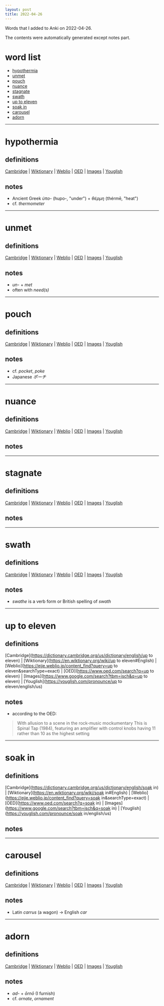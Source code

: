 ```yaml
---
layout: post
title: 2022-04-26
---
```


Words that I added to Anki on 2022-04-26.

The contents were automatically generated except notes part.
# word list
- [hypothermia](#hypothermia)
- [unmet](#unmet)
- [pouch](#pouch)
- [nuance](#nuance)
- [stagnate](#stagnate)
- [swath](#swath)
- [up to eleven](#up-to-eleven)
- [soak in](#soak-in)
- [carousel](#carousel)
- [adorn](#adorn)

---

# hypothermia
## definitions
[Cambridge](https://dictionary.cambridge.org/us/dictionary/english/hypothermia)
|
[Wiktionary](https://en.wiktionary.org/wiki/hypothermia#English)
|
[Weblio](https://ejje.weblio.jp/content_find?query=hypothermia&searchType=exact)
|
[OED](https://www.oed.com/search?q=hypothermia)
|
[Images](https://www.google.com/search?tbm=isch&q=hypothermia)
|
[Youglish](https://youglish.com/pronounce/hypothermia/english/us)

## notes
- Ancient Greek *ὑπο-* (hupo-, "under") + *θέρμη* (thérmē, "heat")
- cf. *thermometer*

---

# unmet
## definitions
[Cambridge](https://dictionary.cambridge.org/us/dictionary/english/unmet)
|
[Wiktionary](https://en.wiktionary.org/wiki/unmet#English)
|
[Weblio](https://ejje.weblio.jp/content_find?query=unmet&searchType=exact)
|
[OED](https://www.oed.com/search?q=unmet)
|
[Images](https://www.google.com/search?tbm=isch&q=unmet)
|
[Youglish](https://youglish.com/pronounce/unmet/english/us)

## notes
- *un-* + *met*
- often with *need(s)*

---

# pouch
## definitions
[Cambridge](https://dictionary.cambridge.org/us/dictionary/english/pouch)
|
[Wiktionary](https://en.wiktionary.org/wiki/pouch#English)
|
[Weblio](https://ejje.weblio.jp/content_find?query=pouch&searchType=exact)
|
[OED](https://www.oed.com/search?q=pouch)
|
[Images](https://www.google.com/search?tbm=isch&q=pouch)
|
[Youglish](https://youglish.com/pronounce/pouch/english/us)

## notes
- cf. *pocket*, *poke*
- Japanese *ポーチ*

---

# nuance
## definitions
[Cambridge](https://dictionary.cambridge.org/us/dictionary/english/nuance)
|
[Wiktionary](https://en.wiktionary.org/wiki/nuance#English)
|
[Weblio](https://ejje.weblio.jp/content_find?query=nuance&searchType=exact)
|
[OED](https://www.oed.com/search?q=nuance)
|
[Images](https://www.google.com/search?tbm=isch&q=nuance)
|
[Youglish](https://youglish.com/pronounce/nuance/english/us)

## notes

---

# stagnate
## definitions
[Cambridge](https://dictionary.cambridge.org/us/dictionary/english/stagnate)
|
[Wiktionary](https://en.wiktionary.org/wiki/stagnate#English)
|
[Weblio](https://ejje.weblio.jp/content_find?query=stagnate&searchType=exact)
|
[OED](https://www.oed.com/search?q=stagnate)
|
[Images](https://www.google.com/search?tbm=isch&q=stagnate)
|
[Youglish](https://youglish.com/pronounce/stagnate/english/us)

## notes

---

# swath
## definitions
[Cambridge](https://dictionary.cambridge.org/us/dictionary/english/swath)
|
[Wiktionary](https://en.wiktionary.org/wiki/swath#English)
|
[Weblio](https://ejje.weblio.jp/content_find?query=swath&searchType=exact)
|
[OED](https://www.oed.com/search?q=swath)
|
[Images](https://www.google.com/search?tbm=isch&q=swath)
|
[Youglish](https://youglish.com/pronounce/swath/english/us)

## notes
- *swathe* is a verb form or British spelling of *swath*

---

# up to eleven
## definitions
[Cambridge](https://dictionary.cambridge.org/us/dictionary/english/up to eleven)
|
[Wiktionary](https://en.wiktionary.org/wiki/up to eleven#English)
|
[Weblio](https://ejje.weblio.jp/content_find?query=up to eleven&searchType=exact)
|
[OED](https://www.oed.com/search?q=up to eleven)
|
[Images](https://www.google.com/search?tbm=isch&q=up to eleven)
|
[Youglish](https://youglish.com/pronounce/up to eleven/english/us)

## notes
- according to the OED:
> With allusion to a scene in the rock-music mockumentary This is Spinal Tap (1984), featuring an amplifier with control knobs having 11 rather than 10 as the highest setting

---

# soak in
## definitions
[Cambridge](https://dictionary.cambridge.org/us/dictionary/english/soak in)
|
[Wiktionary](https://en.wiktionary.org/wiki/soak in#English)
|
[Weblio](https://ejje.weblio.jp/content_find?query=soak in&searchType=exact)
|
[OED](https://www.oed.com/search?q=soak in)
|
[Images](https://www.google.com/search?tbm=isch&q=soak in)
|
[Youglish](https://youglish.com/pronounce/soak in/english/us)

## notes

---

# carousel
## definitions
[Cambridge](https://dictionary.cambridge.org/us/dictionary/english/carousel)
|
[Wiktionary](https://en.wiktionary.org/wiki/carousel#English)
|
[Weblio](https://ejje.weblio.jp/content_find?query=carousel&searchType=exact)
|
[OED](https://www.oed.com/search?q=carousel)
|
[Images](https://www.google.com/search?tbm=isch&q=carousel)
|
[Youglish](https://youglish.com/pronounce/carousel/english/us)

## notes
- Latin *carrus* (a wagon) -> English *car*

---

# adorn
## definitions
[Cambridge](https://dictionary.cambridge.org/us/dictionary/english/adorn)
|
[Wiktionary](https://en.wiktionary.org/wiki/adorn#English)
|
[Weblio](https://ejje.weblio.jp/content_find?query=adorn&searchType=exact)
|
[OED](https://www.oed.com/search?q=adorn)
|
[Images](https://www.google.com/search?tbm=isch&q=adorn)
|
[Youglish](https://youglish.com/pronounce/adorn/english/us)

## notes
- *ad-* + *ōrnō* (I furnish)
- cf. *ornate*, *ornament*

